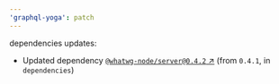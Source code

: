 ```yaml
---
'graphql-yoga': patch
---
```


dependencies updates:

- Updated dependency [`@whatwg-node/server@0.4.2` ↗︎](https://www.npmjs.com/package/@whatwg-node/server/v/0.4.2) (from `0.4.1`, in `dependencies`)
